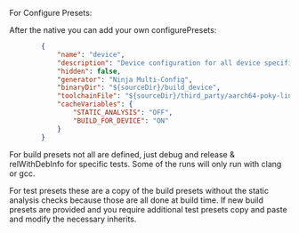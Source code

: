 For Configure Presets:

After the native you can add your own configurePresets:

```json
        {
            "name": "device",
            "description": "Device configuration for all device specific builds",
            "hidden": false,
            "generator": "Ninja Multi-Config",
            "binaryDir": "${sourceDir}/build_device",
            "toolchainFile": "${sourceDir}/third_party/aarch64-poky-linux-gnu.toolchain.cmake",
            "cacheVariables": {
                "STATIC_ANALYSIS": "OFF",
                "BUILD_FOR_DEVICE": "ON"
            }
        }
```


For build presets not all are defined, just debug and release & relWithDebInfo for specific tests.
Some of the runs will only run with clang or gcc.

For test presets these are a copy of the build presets without the static analysis checks because those are all done at build time.
If new build presets are provided and you require additional test presets copy and paste and modify the necessary inherits.
